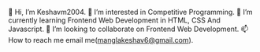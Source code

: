 👋 Hi, I’m Keshavm2004.
👀 I’m interested in Competitive Programming.
🌱 I’m currently learning Frontend Web Development in HTML, CSS And Javascript.
💞️ I’m looking to collaborate on Frontend Web Development.
📫 How to reach me email me(manglakeshav6@gmail.com).
